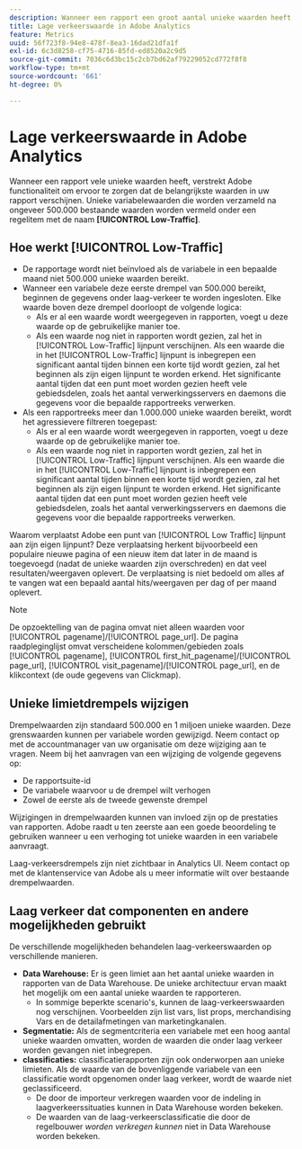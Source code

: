```yaml
---
description: Wanneer een rapport een groot aantal unieke waarden heeft, verstrekt Adobe functionaliteit om ervoor te zorgen dat de belangrijkste waarden in uw rapport verschijnen.
title: Lage verkeerswaarde in Adobe Analytics
feature: Metrics
uuid: 56f723f8-94e8-478f-8ea3-16dad21dfa1f
exl-id: 6c3d8258-cf75-4716-85fd-ed8520a2c9d5
source-git-commit: 7036c6d3bc15c2cb7bd62af79229052cd772f8f8
workflow-type: tm+mt
source-wordcount: '661'
ht-degree: 0%

---
```


# Lage verkeerswaarde in Adobe Analytics

Wanneer een rapport vele unieke waarden heeft, verstrekt Adobe functionaliteit om ervoor te zorgen dat de belangrijkste waarden in uw rapport verschijnen. Unieke variabelewaarden die worden verzameld na ongeveer 500.000 bestaande waarden worden vermeld onder een regelitem met de naam **[!UICONTROL Low-Traffic]**.

## Hoe werkt [!UICONTROL Low-Traffic]

* De rapportage wordt niet beïnvloed als de variabele in een bepaalde maand niet 500.000 unieke waarden bereikt.
* Wanneer een variabele deze eerste drempel van 500.000 bereikt, beginnen de gegevens onder laag-verkeer te worden ingesloten. Elke waarde boven deze drempel doorloopt de volgende logica:
   * Als er al een waarde wordt weergegeven in rapporten, voegt u deze waarde op de gebruikelijke manier toe.
   * Als een waarde nog niet in rapporten wordt gezien, zal het in [!UICONTROL Low-Traffic] lijnpunt verschijnen. Als een waarde die in het [!UICONTROL Low-Traffic] lijnpunt is inbegrepen een significant aantal tijden binnen een korte tijd wordt gezien, zal het beginnen als zijn eigen lijnpunt te worden erkend. Het significante aantal tijden dat een punt moet worden gezien heeft vele gebiedsdelen, zoals het aantal verwerkingsservers en daemons die gegevens voor die bepaalde rapportreeks verwerken.
* Als een rapportreeks meer dan 1.000.000 unieke waarden bereikt, wordt het agressievere filtreren toegepast:
   * Als er al een waarde wordt weergegeven in rapporten, voegt u deze waarde op de gebruikelijke manier toe.
   * Als een waarde nog niet in rapporten wordt gezien, zal het in [!UICONTROL Low-Traffic] lijnpunt verschijnen. Als een waarde die in het [!UICONTROL Low-Traffic] lijnpunt is inbegrepen een significant aantal tijden binnen een korte tijd wordt gezien, zal het beginnen als zijn eigen lijnpunt te worden erkend. Het significante aantal tijden dat een punt moet worden gezien heeft vele gebiedsdelen, zoals het aantal verwerkingsservers en daemons die gegevens voor die bepaalde rapportreeks verwerken.

Waarom verplaatst Adobe een punt van [!UICONTROL Low Traffic] lijnpunt aan zijn eigen lijnpunt? Deze verplaatsing herkent bijvoorbeeld een populaire nieuwe pagina of een nieuw item dat later in de maand is toegevoegd (nadat de unieke waarden zijn overschreden) en dat veel resultaten/weergaven oplevert. De verplaatsing is niet bedoeld om alles af te vangen wat een bepaald aantal hits/weergaven per dag of per maand oplevert.

>[!NOTE]
>De opzoektelling van de pagina omvat niet alleen waarden voor [!UICONTROL pagename]/[!UICONTROL page_url]. De pagina raadpleginglijst omvat verscheidene kolommen/gebieden zoals [!UICONTROL pagename], [!UICONTROL first_hit_pagename]/[!UICONTROL page_url], [!UICONTROL visit_pagename]/[!UICONTROL page_url], en de klikcontext (de oude gegevens van Clickmap).

## Unieke limietdrempels wijzigen

Drempelwaarden zijn standaard 500.000 en 1 miljoen unieke waarden. Deze grenswaarden kunnen per variabele worden gewijzigd. Neem contact op met de accountmanager van uw organisatie om deze wijziging aan te vragen. Neem bij het aanvragen van een wijziging de volgende gegevens op:

* De rapportsuite-id
* De variabele waarvoor u de drempel wilt verhogen
* Zowel de eerste als de tweede gewenste drempel

Wijzigingen in drempelwaarden kunnen van invloed zijn op de prestaties van rapporten. Adobe raadt u ten zeerste aan een goede beoordeling te gebruiken wanneer u een verhoging tot unieke waarden in een variabele aanvraagt.

Laag-verkeersdrempels zijn niet zichtbaar in Analytics UI. Neem contact op met de klantenservice van Adobe als u meer informatie wilt over bestaande drempelwaarden.

## Laag verkeer dat componenten en andere mogelijkheden gebruikt

De verschillende mogelijkheden behandelen laag-verkeerswaarden op verschillende manieren.

* **Data Warehouse:** Er is geen limiet aan het aantal unieke waarden in rapporten van de Data Warehouse. De unieke architectuur ervan maakt het mogelijk om een aantal unieke waarden te rapporteren.
   * In sommige beperkte scenario&#39;s, kunnen de laag-verkeerswaarden nog verschijnen. Voorbeelden zijn list vars, list props, merchandising Vars en de detailafmetingen van marketingkanalen.
* **Segmentatie:** Als de segmentcriteria een variabele met een hoog aantal unieke waarden omvatten, worden de waarden die onder laag verkeer worden gevangen niet inbegrepen.
* **classificaties:** classificatierapporten zijn ook onderworpen aan unieke limieten. Als de waarde van de bovenliggende variabele van een classificatie wordt opgenomen onder laag verkeer, wordt de waarde niet geclassificeerd.
   * De door de importeur verkregen waarden voor de indeling in laagverkeerssituaties kunnen in Data Warehouse worden bekeken. <!-- AN-115871 -->
   * De waarden van de laag-verkeersclassificatie die door de regelbouwer *worden verkregen kunnen* niet in Data Warehouse worden bekeken. <!-- AN-122872 -->
